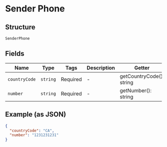 
# Sender Phone

## Structure

`SenderPhone`

## Fields

| Name | Type | Tags | Description | Getter | Setter |
|  --- | --- | --- | --- | --- | --- |
| `countryCode` | `string` | Required | - | getCountryCode(): string | setCountryCode(string countryCode): void |
| `number` | `string` | Required | - | getNumber(): string | setNumber(string number): void |

## Example (as JSON)

```json
{
  "countryCode": "CA",
  "number": "1231231231"
}
```

